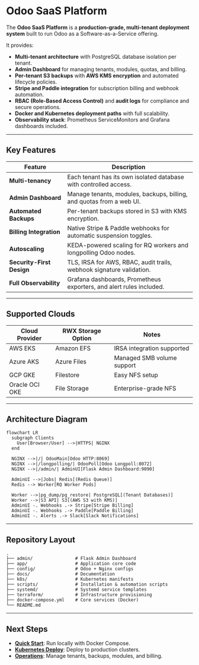 # Odoo SaaS Platform

The **Odoo SaaS Platform** is a **production-grade, multi-tenant deployment system** built to run Odoo as a Software-as-a-Service offering.

It provides:

- **Multi-tenant architecture** with PostgreSQL database isolation per tenant.
- **Admin Dashboard** for managing tenants, modules, quotas, and billing.
- **Per-tenant S3 backups** with **AWS KMS encryption** and automated lifecycle policies.
- **Stripe and Paddle integration** for subscription billing and webhook automation.
- **RBAC (Role-Based Access Control)** and **audit logs** for compliance and secure operations.
- **Docker and Kubernetes deployment paths** with full scalability.
- **Observability stack**: Prometheus ServiceMonitors and Grafana dashboards included.

---

## Key Features

| Feature                  | Description |
|--------------------------|-------------|
| **Multi-tenancy**        | Each tenant has its own isolated database with controlled access. |
| **Admin Dashboard**      | Manage tenants, modules, backups, billing, and quotas from a web UI. |
| **Automated Backups**    | Per-tenant backups stored in S3 with KMS encryption. |
| **Billing Integration**  | Native Stripe & Paddle webhooks for automatic suspension toggles. |
| **Autoscaling**          | KEDA-powered scaling for RQ workers and longpolling Odoo nodes. |
| **Security-First Design**| TLS, IRSA for AWS, RBAC, audit trails, webhook signature validation. |
| **Full Observability**   | Grafana dashboards, Prometheus exporters, and alert rules included. |

---

## Supported Clouds

| Cloud Provider | RWX Storage Option | Notes |
|----------------|--------------------|-------|
| AWS EKS        | Amazon EFS         | IRSA integration supported |
| Azure AKS      | Azure Files        | Managed SMB volume support |
| GCP GKE        | Filestore          | Easy NFS setup |
| Oracle OCI OKE | File Storage       | Enterprise-grade NFS |

---

## Architecture Diagram

```mermaid
flowchart LR
  subgraph Clients
    User[Browser/User] -->|HTTPS| NGINX
  end

  NGINX -->|/| OdooMain[Odoo HTTP:8069]
  NGINX -->|/longpolling/| OdooPoll[Odoo Longpoll:8072]
  NGINX -->|/admin/| AdminUI[Flask Admin Dashboard:9090]

  AdminUI -->|Jobs| Redis[(Redis Queue)]
  Redis --> Worker[RQ Worker Pods]

  Worker -->|pg_dump/pg_restore| PostgreSQL[(Tenant Databases)]
  Worker -->|S3 API| S3[(AWS S3 with KMS)]
  AdminUI -. Webhooks .-> Stripe[Stripe Billing]
  AdminUI -. Webhooks .-> Paddle[Paddle Billing]
  AdminUI -. Alerts .-> Slack[Slack Notifications]
```

---

## Repository Layout

```
.
├── admin/                # Flask Admin Dashboard
├── app/                  # Application core code
├── config/               # Odoo + Nginx configs
├── docs/                 # Documentation
├── k8s/                  # Kubernetes manifests
├── scripts/              # Installation & automation scripts
├── systemd/              # Systemd service templates
├── terraform/            # Infrastructure provisioning
├── docker-compose.yml    # Core services (Docker)
└── README.md
```

---

## Next Steps

- **[Quick Start](quickstart/docker.md)**: Run locally with Docker Compose.
- **[Kubernetes Deploy](quickstart/kubernetes.md)**: Deploy to production clusters.
- **[Operations](ops/tenants.md)**: Manage tenants, backups, modules, and billing.
